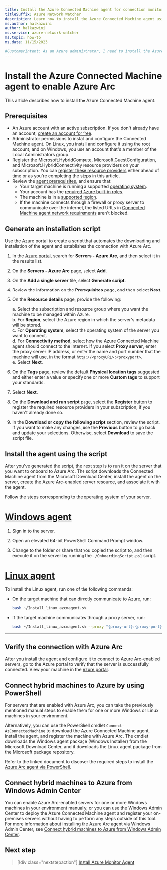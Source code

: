 ```yaml
---
title: Install the Azure Connected Machine agent for connection monitor
titleSuffix: Azure Network Watcher
description: Learn how to install the Azure Connected Machine agent using an installation script to use the Azure Network Watcher connection monitor.
ms.author: halkazwini
author: halkazwini
ms.service: azure-network-watcher
ms.topic: how-to
ms.date: 11/15/2023

#CustomerIntent: As an Azure administrator, I need to install the Azure Connected Machine agent so I can monitor a connection using the Connection Monitor.
---
```


# Install the Azure Connected Machine agent to enable Azure Arc 

This article describes how to install the Azure Connected Machine agent.

## Prerequisites

* An Azure account with an active subscription. If you don't already have an account, [create an account for free](https://azure.microsoft.com/free/?WT.mc_id=A261C142F).
* Administrator permissions to install and configure the Connected Machine agent. On Linux, you install and configure it using the root account, and on Windows, you use an account that's a member of the Local Administrators group.
* Register the Microsoft.HybridCompute, Microsoft.GuestConfiguration, and Microsoft.HybridConnectivity resource providers on your subscription. You can [register these resource providers](../azure-arc/servers/prerequisites.md#azure-resource-providers) either ahead of time or as you're completing the steps in this article.
* Review the [agent prerequisites](../azure-arc/servers/prerequisites.md), and ensure that:
  * Your target machine is running a supported [operating system](../azure-arc/servers/prerequisites.md#supported-operating-systems).
  * Your account has the [required Azure built-in roles](../azure-arc/servers/prerequisites.md#required-permissions).
  * The machine is in a [supported region](../azure-arc/overview.md).
  * If the machine connects through a firewall or proxy server to communicate over the internet, the listed URLs in [Connected Machine agent network requirements](../azure-arc/servers/network-requirements.md#urls) aren't blocked.

## Generate an installation script

Use the Azure portal to create a script that automates the downloading and installation of the agent and establishes the connection with Azure Arc.

1. In the [Azure portal](https://portal.azure.com), search for **Servers - Azure Arc**, and then select it in the results list.

1. On the **Servers - Azure Arc** page, select **Add**.

1. On the **Add a single server** tile, select **Generate script**.

1. Review the information on the **Prerequisites** page, and then select **Next**.

1. On the **Resource details** page, provide the following:

   a. Select the subscription and resource group where you want the machine to be managed within Azure.  
   b. For **Region**, select the Azure region in which the server's metadata will be stored.  
   c. For **Operating system**, select the operating system of the server you want to connect.  
   d. For **Connectivity method**, select how the Azure Connected Machine agent should connect to the internet. If you select **Proxy server**, enter the proxy server IP address, or enter the name and port number that the machine will use, in the format `http://<proxyURL>:<proxyport>`.  
   e. Select **Next**.

1. On the **Tags** page, review the default **Physical location tags** suggested and either enter a value or specify one or more **Custom tags** to support your standards. 

1. Select **Next**.

1. On the **Download and run script** page, select the **Register** button to register the required resource providers in your subscription, if you haven't already done so.

1. In the **Download or copy the following script** section, review the script. If you want to make any changes, use the **Previous** button to go back and update your selections. Otherwise, select **Download** to save the script file.

## Install the agent using the script

After you've generated the script, the next step is to run it on the server that you want to onboard to Azure Arc. The script downloads the Connected Machine agent from the Microsoft Download Center, install the agent on the server, create the Azure Arc-enabled server resource, and associate it with the agent.

Follow the steps corresponding to the operating system of your server.

# [Windows agent](#tab/WindowsScript)

1. Sign in to the server.

1. Open an elevated 64-bit PowerShell Command Prompt window.

1. Change to the folder or share that you copied the script to, and then execute it on the server by running the `./OnboardingScript.ps1` script.

# [Linux agent](#tab/LinuxScript)

To install the Linux agent, run one of the following commands:

* On the target machine that can directly communicate to Azure, run:

    ```bash
    bash ~/Install_linux_azcmagent.sh
    ```

* If the target machine communicates through a proxy server, run:

    ```bash
    bash ~/Install_linux_azcmagent.sh --proxy "{proxy-url}:{proxy-port}"
    ```
--- 

## Verify the connection with Azure Arc

After you install the agent and configure it to connect to Azure Arc-enabled servers, go to the Azure portal to verify that the server is successfully connected. View your machine in the [Azure portal](https://aka.ms/hybridmachineportal).

## Connect hybrid machines to Azure by using PowerShell

For servers that are enabled with Azure Arc, you can take the previously mentioned manual steps to enable them for one or more Windows or Linux machines in your environment. 

Alternatively, you can use the PowerShell cmdlet `Connect-AzConnectedMachine` to download the Azure Connected Machine agent, install the agent, and register the machine with Azure Arc. The cmdlet downloads the Windows agent package (Windows Installer) from the Microsoft Download Center, and it downloads the Linux agent package from the Microsoft package repository.

Refer to the linked document to discover the required steps to install the [Azure Arc agent via PowerShell](../azure-arc/servers/onboard-powershell.md).

## Connect hybrid machines to Azure from Windows Admin Center

You can enable Azure Arc-enabled servers for one or more Windows machines in your environment manually, or you can use the Windows Admin Center to deploy the Azure Connected Machine agent and register your on-premises servers without having to perform any steps outside of this tool. For more information about installing the Azure Arc agent via Windows Admin Center, see [Connect hybrid machines to Azure from Windows Admin Center](../azure-arc/servers/onboard-windows-admin-center.md).

## Next step

> [!div class="nextstepaction"]
> [Install Azure Monitor Agent](connection-monitor-install-azure-monitor-agent.md)
